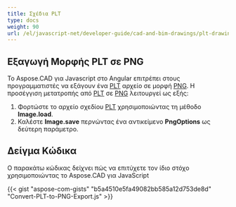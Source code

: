 ```yaml
---
title: Σχέδια PLT
type: docs
weight: 90
url: /el/javascript-net/developer-guide/cad-and-bim-drawings/plt-drawings/
---
```


## **Εξαγωγή Μορφής PLT σε PNG**

Το Aspose.CAD για Javascript στο Angular επιτρέπει στους προγραμματιστές να εξάγουν ένα [PLT](https://docs.fileformat.com/cad/plt/) αρχείο σε μορφή [PNG](https://docs.fileformat.com/image/png/).
Η προσέγγιση μετατροπής από [PLT](https://docs.fileformat.com/cad/plt/) σε [PNG](https://docs.fileformat.com/image/png/) λειτουργεί ως εξής:

1. Φορτώστε το αρχείο σχεδίου [PLT](https://docs.fileformat.com/cad/plt/) χρησιμοποιώντας τη μέθοδο **Image.load**.
1. Καλέστε **Image.save** περνώντας ένα αντικείμενο **PngOptions** ως δεύτερη παράμετρο.

## Δείγμα Κώδικα

Ο παρακάτω κώδικας δείχνει πώς να επιτύχετε τον ίδιο στόχο χρησιμοποιώντας το Aspose.CAD για JavaScript

{{< gist "aspose-com-gists" "b5a4510e5fa49082bb585a12d753de8d" "Convert-PLT-to-PNG-Export.js" >}}
